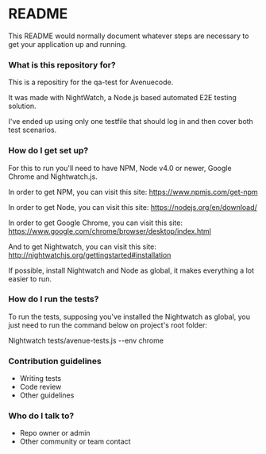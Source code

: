 # README #

This README would normally document whatever steps are necessary to get your application up and running.

### What is this repository for? ###

This is a repositiry for the qa-test for Avenuecode. 

It was made with NightWatch, a Node.js based automated E2E testing solution.

I've ended up using only one testfile that should log in and then cover both test scenarios.

### How do I get set up? ###

For this to run you'll need to have NPM, Node v4.0 or newer, Google Chrome and Nightwatch.js.

In order to get NPM, you can visit this site: https://www.npmjs.com/get-npm

In order to get Node, you can visit this site: https://nodejs.org/en/download/

In order to get Google Chrome, you can visit this site: https://www.google.com/chrome/browser/desktop/index.html

And to get Nightwatch, you can visit this site: http://nightwatchjs.org/gettingstarted#installation

If possible, install Nightwatch and Node as global, it makes everything a lot easier to run.

### How do I run the tests? ###

To run the tests, supposing you've installed the Nightwatch as global, you just need to run the command below on project's root folder:

Nightwatch tests/avenue-tests.js --env chrome

### Contribution guidelines ###

* Writing tests
* Code review
* Other guidelines

### Who do I talk to? ###

* Repo owner or admin
* Other community or team contact